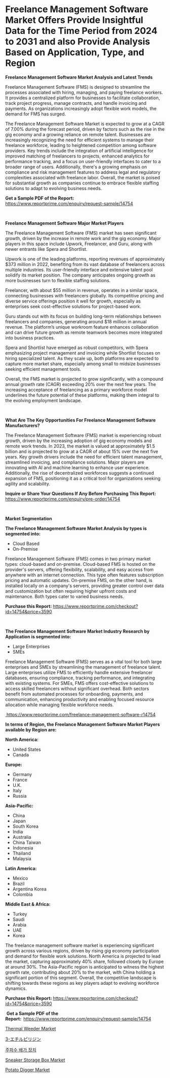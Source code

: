 <p><h1>Freelance Management Software Market Offers Provide Insightful Data for the Time Period from 2024 to 2031 and also Provide Analysis Based on Application, Type, and Region</h1></p><p><strong>Freelance Management Software Market Analysis and Latest Trends</strong></p>
<p><p>Freelance Management Software (FMS) is designed to streamline the processes associated with hiring, managing, and paying freelance workers. It provides a centralized platform for businesses to facilitate collaboration, track project progress, manage contracts, and handle invoicing and payments. As organizations increasingly adopt flexible work models, the demand for FMS has surged.</p><p>The Freelance Management Software Market is expected to grow at a CAGR of 7.00% during the forecast period, driven by factors such as the rise in the gig economy and a growing reliance on remote talent. Businesses are increasingly recognizing the need for efficient systems to manage their freelance workforce, leading to heightened competition among software providers. Key trends include the integration of artificial intelligence for improved matching of freelancers to projects, enhanced analytics for performance tracking, and a focus on user-friendly interfaces to cater to a broader range of users. Additionally, there's a growing emphasis on compliance and risk management features to address legal and regulatory complexities associated with freelance labor. Overall, the market is poised for substantial growth as companies continue to embrace flexible staffing solutions to adapt to evolving business needs.</p></p>
<p><strong>Get a Sample PDF of the Report:&nbsp;</strong> <a href="https://www.reportprime.com/enquiry/request-sample/14754">https://www.reportprime.com/enquiry/request-sample/14754</a></p>
<p>&nbsp;</p>
<p><strong>Freelance Management Software Major Market Players</strong></p>
<p><p>The Freelance Management Software (FMS) market has seen significant growth, driven by the increase in remote work and the gig economy. Major players in this space include Upwork, Freelancer, and Guru, along with newer entrants like Spera and Shortlist.</p><p>Upwork is one of the leading platforms, reporting revenues of approximately $373 million in 2022, benefiting from its vast database of freelancers across multiple industries. Its user-friendly interface and extensive talent pool solidify its market position. The company anticipates ongoing growth as more businesses turn to flexible staffing solutions.</p><p>Freelancer, with about $55 million in revenue, operates in a similar space, connecting businesses with freelancers globally. Its competitive pricing and diverse service offerings position it well for growth, especially as enterprises seek cost-effective solutions for project-based work.</p><p>Guru stands out with its focus on building long-term relationships between freelancers and companies, generating around $18 million in annual revenue. The platform’s unique workroom feature enhances collaboration and can drive future growth as remote teamwork becomes more integrated into business practices.</p><p>Spera and Shortlist have emerged as robust competitors, with Spera emphasizing project management and invoicing while Shortlist focuses on hiring specialized talent. As they scale up, both platforms are expected to capture more market share, especially among small to midsize businesses seeking efficient management tools.</p><p>Overall, the FMS market is projected to grow significantly, with a compound annual growth rate (CAGR) exceeding 20% over the next few years. The increasing acceptance of freelancing as a primary workforce model underlines the future potential of these platforms, making them integral to the evolving employment landscape.</p></p>
<p>&nbsp;</p>
<p><strong>What Are The Key Opportunities For Freelance Management Software Manufacturers?</strong></p>
<p><p>The Freelance Management Software (FMS) market is experiencing robust growth, driven by the increasing adoption of gig economy models and remote work trends. In 2023, the market is valued at approximately $1.5 billion and is projected to grow at a CAGR of about 15% over the next five years. Key growth drivers include the need for efficient talent management, streamlined invoicing, and compliance solutions. Major players are innovating with AI and machine learning to enhance user experience. Additionally, the rise of decentralized workforces suggests a continued expansion of FMS, positioning it as a critical tool for organizations seeking agility and scalability.</p></p>
<p><strong>Inquire or Share Your Questions If Any Before Purchasing This Report:</strong> <a href="https://www.reportprime.com/enquiry/pre-order/14754">https://www.reportprime.com/enquiry/pre-order/14754</a></p>
<p>&nbsp;</p>
<p><strong>Market Segmentation</strong></p>
<p><strong>The Freelance Management Software Market Analysis by types is segmented into:</strong></p>
<p><ul><li>Cloud Based</li><li>On-Premise</li></ul></p>
<p><p>Freelance Management Software (FMS) comes in two primary market types: cloud-based and on-premise. Cloud-based FMS is hosted on the provider's servers, offering flexibility, scalability, and easy access from anywhere with an internet connection. This type often features subscription pricing and automatic updates. On-premise FMS, on the other hand, is installed locally on a company's servers, providing greater control over data and customization but often requiring higher upfront costs and maintenance. Both types cater to varied business needs.</p></p>
<p><strong>Purchase this Report:&nbsp;</strong><a href="https://www.reportprime.com/checkout?id=14754&price=3590">https://www.reportprime.com/checkout?id=14754&price=3590</a></p>
<p>&nbsp;</p>
<p><strong>The Freelance Management Software Market Industry Research by Application is segmented into:</strong></p>
<p><ul><li>Large Enterprises</li><li>SMEs</li></ul></p>
<p><p>Freelance Management Software (FMS) serves as a vital tool for both large enterprises and SMEs by streamlining the management of freelance talent. Large enterprises utilize FMS to efficiently handle extensive freelancer databases, ensuring compliance, tracking performance, and integrating with existing systems. For SMEs, FMS offers cost-effective solutions to access skilled freelancers without significant overhead. Both sectors benefit from automated processes for onboarding, payments, and communication, enhancing productivity and enabling focused resource allocation while managing flexible workforce needs.</p></p>
<p><a href="https://www.reportprime.com/freelance-management-software-r14754">&nbsp;https://www.reportprime.com/freelance-management-software-r14754</a></p>
<p><strong>In terms of Region, the Freelance Management Software Market Players available by Region are:</strong></p>
<p>
    <p> <strong> North America: </strong>
        <ul>
            <li>United States</li>
            <li>Canada</li>
        </ul>
        </p> 
    <p> <strong> Europe: </strong>
        <ul>
            <li>Germany</li>
            <li>France</li>
            <li>U.K.</li>
            <li>Italy</li>
            <li>Russia</li>
        </ul>
        </p> 
    <p> <strong> Asia-Pacific: </strong>
        <ul>
            <li>China</li>
            <li>Japan</li>
            <li>South Korea</li>
            <li>India</li>
            <li>Australia</li>
            <li>China Taiwan</li>
            <li>Indonesia</li>
            <li>Thailand</li>
            <li>Malaysia</li>
        </ul>
        </p> 
    <p> <strong> Latin America: </strong>
        <ul>
            <li>Mexico</li>
            <li>Brazil</li>
            <li>Argentina Korea</li>
            <li>Colombia</li>
        </ul>
        </p> 
    <p> <strong> Middle East & Africa: </strong>
        <ul>
            <li>Turkey</li>
            <li>Saudi</li>
            <li>Arabia</li>
            <li>UAE</li>
            <li>Korea</li>
        </ul>
    </p>
    </p>
<p><p>The freelance management software market is experiencing significant growth across various regions, driven by rising gig economy participation and demand for flexible work solutions. North America is projected to lead the market, capturing approximately 40% share, followed closely by Europe at around 30%. The Asia-Pacific region is anticipated to witness the highest growth rate, contributing about 20% to the market, with China holding a significant portion of this segment. Overall, the competitive landscape is shifting towards these regions as key players adapt to evolving workforce dynamics.</p></p>
<p><strong>Purchase this Report: </strong><a href="https://www.reportprime.com/checkout?id=14754&price=3590">https://www.reportprime.com/checkout?id=14754&price=3590</a></p>
<p>&nbsp;<strong>Get a Sample PDF of the Report:&nbsp;&nbsp;</strong><a href="https://www.reportprime.com/enquiry/request-sample/14754">https://www.reportprime.com/enquiry/request-sample/14754</a></p>
<p><strong></strong></p>
<p><p><a href="https://issuu.com/reportprime-2/docs/thermal-weeder-market-size-2030.ppt_908b3e8aeb7e76">Thermal Weeder Market</a></p><p><a href="https://medium.com/@rudysimonis2023/3-ethylpyridine-market-%E3%81%AF-%E3%82%B3%E3%82%B9%E3%83%88%E7%AE%A1%E7%90%86%E3%81%A8%E5%8A%B9%E7%8E%87%E5%90%91%E4%B8%8A%E3%82%92%E5%84%AA%E5%85%88%E3%81%97%E3%81%BE%E3%81%99-%E3%81%95%E3%82%89%E3%81%AB-%E5%A0%B1%E5%91%8A%E6%9B%B8%E3%81%AF%E5%B8%82%E5%A0%B4%E3%81%AE%E9%9C%80%E8%A6%81%E9%9D%A2%E3%81%A8%E4%BE%9B%E7%B5%A6%E9%9D%A2%E3%81%AE%E4%B8%A1%E6%96%B9%E3%82%92%E3%82%AB%E3%83%90%E3%83%BC%E3%81%97%E3%81%A6%E3%81%84%E3%81%BE%E3%81%99-3-ethylpyridine-%E5%B8%82%E5%A0%B4%E3%81%AF-a64edc1c7ccb">3-エチルピリジン</a></p><p><a href="https://medium.com/@joespinka88967/frequency-doubling-devices-market-%EC%9D%98-%EA%B8%80%EB%A1%9C%EB%B2%8C-%EC%8B%9C%EC%9E%A5-%EA%B0%9C%EC%9A%94%EB%8A%94-%EC%A0%84-%EC%84%B8%EA%B3%84-%EB%B0%8F-%EC%A3%BC%EC%9A%94-%EC%8B%9C%EC%9E%A5%EC%9D%98-%EC%82%B0%EC%97%85%EC%97%90-%EC%98%81%ED%96%A5%EC%9D%84-%EB%AF%B8%EC%B9%98%EB%8A%94-%EC%A3%BC%EC%9A%94-%ED%8A%B8%EB%A0%8C%EB%93%9C%EC%97%90-%EB%8C%80%ED%95%9C-%EB%8F%85%ED%8A%B9%ED%95%9C-%EA%B4%80%EC%A0%90%EC%9D%84-%EC%A0%9C%EA%B3%B5%ED%95%A9%EB%8B%88%EB%8B%A4-e56f552dd348">주파수 배가 장치</a></p><p><a href="https://medium.com/@obiemante_40648/the-market-study-covers-the-sneaker-storage-box-market-across-various-segments-fcc844160c25">Sneaker Storage Box Market</a></p><p><a href="https://issuu.com/reportprime-2/docs/potato-digger-market-size-2030.pptx_a1369edbe0c4a8">Potato Digger Market</a></p></p>